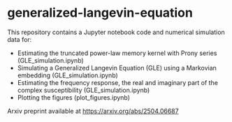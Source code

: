 # generalized-langevin-equation
This repository contains a Jupyter notebook code and numerical simulation data for:

- Estimating the truncated power-law memory kernel with Prony series (GLE_simulation.ipynb)
- Simulating a Generalized Langevin Equation (GLE) using a Markovian embedding (GLE_simulation.ipynb)
- Estimating the frequency response, the real and imaginary part of the complex susceptibility (GLE_simulation.ipynb)
- Plotting the figures (plot_figures.ipynb)

Arxiv preprint available at https://arxiv.org/abs/2504.06687
